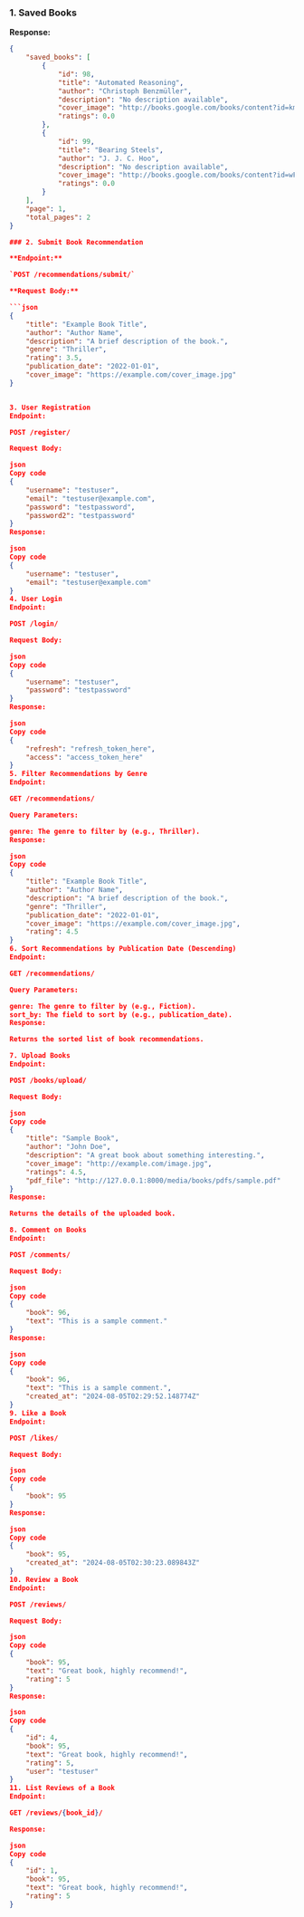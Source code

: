 ### 1. Saved Books

**Response:**

```json
{
    "saved_books": [
        {
            "id": 98,
            "title": "Automated Reasoning",
            "author": "Christoph Benzmüller",
            "description": "No description available",
            "cover_image": "http://books.google.com/books/content?id=kmUREQAAQBAJ&printsec=frontcover&img=1&zoom=1&edge=curl&source=gbs_api",
            "ratings": 0.0
        },
        {
            "id": 99,
            "title": "Bearing Steels",
            "author": "J. J. C. Hoo",
            "description": "No description available",
            "cover_image": "http://books.google.com/books/content?id=wFC0IDYm-EcC&printsec=frontcover&img=1&zoom=1&edge=curl&source=gbs_api",
            "ratings": 0.0
        }
    ],
    "page": 1,
    "total_pages": 2
}

### 2. Submit Book Recommendation

**Endpoint:**

`POST /recommendations/submit/`

**Request Body:**

```json
{
    "title": "Example Book Title",
    "author": "Author Name",
    "description": "A brief description of the book.",
    "genre": "Thriller",
    "rating": 3.5,
    "publication_date": "2022-01-01",
    "cover_image": "https://example.com/cover_image.jpg"
}


3. User Registration
Endpoint:

POST /register/

Request Body:

json
Copy code
{
    "username": "testuser",
    "email": "testuser@example.com",
    "password": "testpassword",
    "password2": "testpassword"
}
Response:

json
Copy code
{
    "username": "testuser",
    "email": "testuser@example.com"
}
4. User Login
Endpoint:

POST /login/

Request Body:

json
Copy code
{
    "username": "testuser",
    "password": "testpassword"
}
Response:

json
Copy code
{
    "refresh": "refresh_token_here",
    "access": "access_token_here"
}
5. Filter Recommendations by Genre
Endpoint:

GET /recommendations/

Query Parameters:

genre: The genre to filter by (e.g., Thriller).
Response:

json
Copy code
{
    "title": "Example Book Title",
    "author": "Author Name",
    "description": "A brief description of the book.",
    "genre": "Thriller",
    "publication_date": "2022-01-01",
    "cover_image": "https://example.com/cover_image.jpg",
    "rating": 4.5
}
6. Sort Recommendations by Publication Date (Descending)
Endpoint:

GET /recommendations/

Query Parameters:

genre: The genre to filter by (e.g., Fiction).
sort_by: The field to sort by (e.g., publication_date).
Response:

Returns the sorted list of book recommendations.

7. Upload Books
Endpoint:

POST /books/upload/

Request Body:

json
Copy code
{
    "title": "Sample Book",
    "author": "John Doe",
    "description": "A great book about something interesting.",
    "cover_image": "http://example.com/image.jpg",
    "ratings": 4.5,
    "pdf_file": "http://127.0.0.1:8000/media/books/pdfs/sample.pdf"
}
Response:

Returns the details of the uploaded book.

8. Comment on Books
Endpoint:

POST /comments/

Request Body:

json
Copy code
{
    "book": 96,
    "text": "This is a sample comment."
}
Response:

json
Copy code
{
    "book": 96,
    "text": "This is a sample comment.",
    "created_at": "2024-08-05T02:29:52.148774Z"
}
9. Like a Book
Endpoint:

POST /likes/

Request Body:

json
Copy code
{
    "book": 95
}
Response:

json
Copy code
{
    "book": 95,
    "created_at": "2024-08-05T02:30:23.089843Z"
}
10. Review a Book
Endpoint:

POST /reviews/

Request Body:

json
Copy code
{
    "book": 95,
    "text": "Great book, highly recommend!",
    "rating": 5
}
Response:

json
Copy code
{
    "id": 4,
    "book": 95,
    "text": "Great book, highly recommend!",
    "rating": 5,
    "user": "testuser"
}
11. List Reviews of a Book
Endpoint:

GET /reviews/{book_id}/

Response:

json
Copy code
{
    "id": 1,
    "book": 95,
    "text": "Great book, highly recommend!",
    "rating": 5
}
